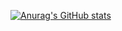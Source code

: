 [![Anurag's GitHub stats](https://github-readme-stats.vercel.app/api?username=SakuraMotoKoi)](https://github.com/anuraghazra/github-readme-stats&show_icons=true&theme=calm_pink)
